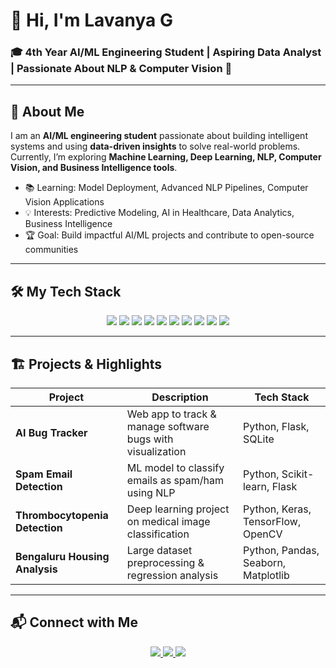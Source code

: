 # 👋 Hi, I'm Lavanya G

### 🎓 4th Year AI/ML Engineering Student | Aspiring Data Analyst | Passionate About NLP & Computer Vision 🚀

---

## 🌟 About Me
I am an **AI/ML engineering student** passionate about building intelligent systems and using **data-driven insights** to solve real-world problems.  
Currently, I’m exploring **Machine Learning, Deep Learning, NLP, Computer Vision, and Business Intelligence tools**.  

- 📚 Learning: Model Deployment, Advanced NLP Pipelines, Computer Vision Applications  
- 💡 Interests: Predictive Modeling, AI in Healthcare, Data Analytics, Business Intelligence  
- 🏆 Goal: Build impactful AI/ML projects and contribute to open-source communities  

---

## 🛠 My Tech Stack

<div align="center">
  <img src="https://img.shields.io/badge/Python-3776AB?style=for-the-badge&logo=python&logoColor=white" />
  <img src="https://img.shields.io/badge/Numpy-013243?style=for-the-badge&logo=numpy&logoColor=white" />
  <img src="https://img.shields.io/badge/Pandas-150458?style=for-the-badge&logo=pandas&logoColor=white" />
  <img src="https://img.shields.io/badge/Scikit--Learn-F7931E?style=for-the-badge&logo=scikitlearn&logoColor=white" />
  <img src="https://img.shields.io/badge/TensorFlow-FF6F00?style=for-the-badge&logo=tensorflow&logoColor=white" />
  <img src="https://img.shields.io/badge/Keras-D00000?style=for-the-badge&logo=keras&logoColor=white" />
  <img src="https://img.shields.io/badge/OpenCV-5C3EE8?style=for-the-badge&logo=opencv&logoColor=white" />
  <img src="https://img.shields.io/badge/SQL-00758F?style=for-the-badge&logo=postgresql&logoColor=white" />
  <img src="https://img.shields.io/badge/Tableau-E97627?style=for-the-badge&logo=tableau&logoColor=white" />
  <img src="https://img.shields.io/badge/Flask-000000?style=for-the-badge&logo=flask&logoColor=white" />
</div>

---

## 🏗 Projects & Highlights

| Project | Description | Tech Stack |
|---------|-------------|------------|
| **AI Bug Tracker** | Web app to track & manage software bugs with visualization | Python, Flask, SQLite |
| **Spam Email Detection** | ML model to classify emails as spam/ham using NLP | Python, Scikit-learn, Flask |
| **Thrombocytopenia Detection** | Deep learning project on medical image classification | Python, Keras, TensorFlow, OpenCV |
| **Bengaluru Housing Analysis** | Large dataset preprocessing & regression analysis | Python, Pandas, Seaborn, Matplotlib |

---

## 📬 Connect with Me

<div align="center">
  <a href="https://www.linkedin.com/in/lavag/" target="_blank">
    <img src="https://img.shields.io/badge/LinkedIn-0A66C2?style=for-the-badge&logo=linkedin&logoColor=white" />
  </a>
  <a href="mailto:lava@example.com">
    <img src="https://img.shields.io/badge/Gmail-D14836?style=for-the-badge&logo=gmail&logoColor=white" />
  </a>
  <a href="https://github.com/gongatilavanya2026" target="_blank">
    <img src="https://img.shields.io/badge/GitHub-181717?style=for-the-badge&logo=github&logoColor=white" />
  </a>
</div>
